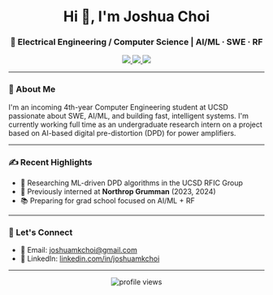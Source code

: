<!-- README.md for your GitHub profile -->

<h1 align="center">Hi 👋, I'm Joshua Choi</h1>
<h3 align="center">📡 Electrical Engineering / Computer Science | AI/ML · SWE · RF</h3>

<p align="center">
  <a href="linkedin.com/in/joshua-choi-b12703215/" target="_blank">
    <img src="https://img.shields.io/badge/LinkedIn-blue?style=for-the-badge&logo=linkedin&logoColor=white" />
  </a>
  <a href="mailto:jmc008@ucsd.edu">
    <img src="https://img.shields.io/badge/Email-D14836?style=for-the-badge&logo=gmail&logoColor=white" />
  </a>
  <a href="https://github.com/joshuamkchoi1103">
    <img src="https://img.shields.io/badge/GitHub-181717?style=for-the-badge&logo=github&logoColor=white" />
  </a>
</p>

---

### 🧠 About Me
I'm an incoming 4th-year Computer Engineering student at UCSD passionate about SWE, AI/ML, and building fast, intelligent systems. I'm currently working full time as an undergraduate research intern on a project based on AI-based digital pre-distortion (DPD) for power amplifiers.

---

### ✍️ Recent Highlights

- 🔬 Researching ML-driven DPD algorithms in the UCSD RFIC Group
- 💼 Previously interned at **Northrop Grumman** (2023, 2024)
- 📚 Preparing for grad school focused on AI/ML + RF

---

### 🤝 Let's Connect

- 💌 Email: joshuamkchoi@gmail.com
- 🧠 LinkedIn: [linkedin.com/in/joshuamkchoi](https://www.linkedin.com/in/joshuamkchoi)

---

<p align="center">
  <img src="https://komarev.com/ghpvc/?username=joshuamkchoi1103&label=Profile%20views&color=0e75b6&style=flat" alt="profile views" />
</p>
